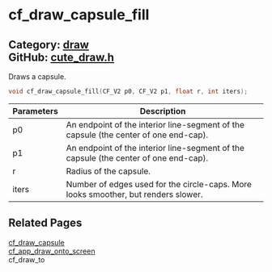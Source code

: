 # cf_draw_capsule_fill

Category: [draw](https://github.com/RandyGaul/cute_framework/blob/master/docs/api_reference?id=draw)  
GitHub: [cute_draw.h](https://github.com/RandyGaul/cute_framework/blob/master/include/cute_draw.h)  
---

Draws a capsule.

```cpp
void cf_draw_capsule_fill(CF_V2 p0, CF_V2 p1, float r, int iters);
```

Parameters | Description
--- | ---
p0 | An endpoint of the interior line-segment of the capsule (the center of one end-cap).
p1 | An endpoint of the interior line-segment of the capsule (the center of one end-cap).
r | Radius of the capsule.
iters | Number of edges used for the circle-caps. More looks smoother, but renders slower.

## Related Pages

[cf_draw_capsule](https://github.com/RandyGaul/cute_framework/blob/master/docs/draw/cf_draw_capsule.md)  
[cf_app_draw_onto_screen](https://github.com/RandyGaul/cute_framework/blob/master/docs/app/cf_app_draw_onto_screen.md)  
cf_draw_to  
